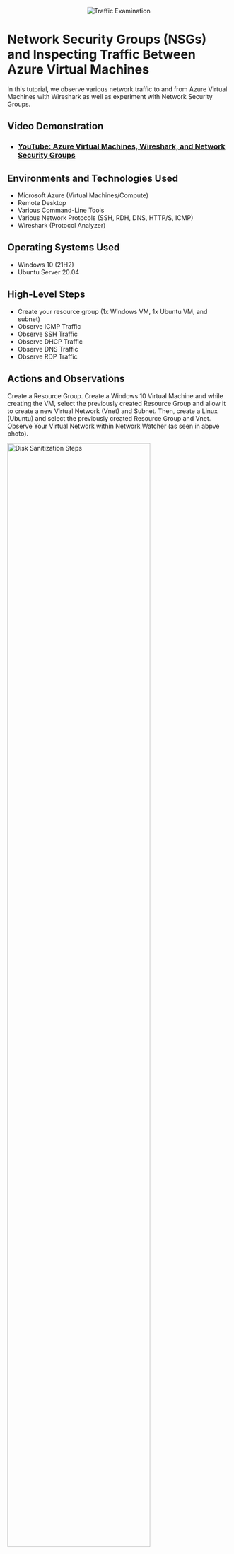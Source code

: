 <p align="center">
<img src="https://i.imgur.com/Ua7udoS.png" alt="Traffic Examination"/>
</p>

<h1>Network Security Groups (NSGs) and Inspecting Traffic Between Azure Virtual Machines</h1>
In this tutorial, we observe various network traffic to and from Azure Virtual Machines with Wireshark as well as experiment with Network Security Groups. <br />


<h2>Video Demonstration</h2>

- ### [YouTube: Azure Virtual Machines, Wireshark, and Network Security Groups](https://www.youtube.com)

<h2>Environments and Technologies Used</h2>

- Microsoft Azure (Virtual Machines/Compute)
- Remote Desktop
- Various Command-Line Tools
- Various Network Protocols (SSH, RDH, DNS, HTTP/S, ICMP)
- Wireshark (Protocol Analyzer)

<h2>Operating Systems Used </h2>

- Windows 10 (21H2)
- Ubuntu Server 20.04

<h2>High-Level Steps</h2>

- Create your resource group (1x Windows VM, 1x Ubuntu VM, and subnet)
- Observe ICMP Traffic
- Observe SSH Traffic
- Observe DHCP Traffic
- Observe DNS Traffic
- Observe RDP Traffic
  

<h2>Actions and Observations</h2>

<p>
Create a Resource Group. Create a Windows 10 Virtual Machine and while creating the VM, select the previously created Resource Group and allow it to create a new Virtual Network (Vnet) and Subnet. Then, create a Linux (Ubuntu) and select the previously created Resource Group and Vnet. Observe Your Virtual Network within Network Watcher (as seen in abpve photo).
</p>
<p>
<img src="https://i.imgur.com/Ks4Q5bz.png" height="80%" width="80%" alt="Disk Sanitization Steps"/>
</p>
<br />

<p>
Grab your Public IP Address from Microsoft Azure.
</p>
<p>
<img src="https://i.imgur.com/70uIcho.png" height="80%" width="80%" alt="Disk Sanitization Steps"/>
</p>
<br />

<p>
  Use Remote Desktop into your Windows 10 virtual machine. 
</p>
<p>
<img src="https://i.imgur.com/MCYXVTO.png" height="60%" width="60%" alt="Disk Sanitization Steps"/>
</p>
<br />

<p>
Download and Intall Wireshark with all the default settings. 
</p>
<p>
<img src="https://i.imgur.com/IRnG3zV.png" height="80%" width="80%" alt="Disk Sanitization Steps"/>
</p>
<br />

<p>
Open Wireshark and filter for ICMP traffic only.
</p>
<p>
<img src="https://i.imgur.com/s5YdUbp.png" height="80%" width="80%" alt="Disk Sanitization Steps"/>
</p>
<br />

<p>
Retrieve the private IP address of the Ubuntu VM and attempt to ping it from within the Windows 10 VM</p>
<p>
<img src="https://i.imgur.com/i9j2yWr.png" height="80%" width="80%" alt="Disk Sanitization Steps"/>
</p>
<br />

<p>
Observe ping requests and replies within WireShark
</p>
<p>
<img src="https://i.imgur.com/tkh1mxR.png" height="80%" width="80%" alt="Disk Sanitization Steps"/>
</p>
<br />

<p>
Initiate a perpetual/non-stop ping from your Windows 10 VM to your Ubuntu VM
</p>
<p>
<img src="https://i.imgur.com/tVT63iN.png" height="80%" width="80%" alt="Disk Sanitization Steps"/>
</p>
<br />

<p>
Open the Network Security Group your Ubuntu VM is using and disable incoming (inbound) ICMP traffic:
</p>
<img src="https://i.imgur.com/cPtvwBx.png" height="80%" width="80%" alt="Disk Sanitization Steps"/>
<br />

<p>
<img src="https://i.imgur.com/sGPk8xi.png" height="80%" width="80%" alt="Disk Sanitization Steps"/>
</p>
<br />

<p>
<img src="https://i.imgur.com/ahYxBPv.png" height="80%" width="80%" alt="Disk Sanitization Steps"/>
</p>
<br />

<p>
<img src="https://i.imgur.com/psYL8UN.png" height="80%" width="80%" alt="Disk Sanitization Steps"/>
</p>
<br />

<p>
Back in the Windows 10 VM, observe the ICMP traffic in WireShark and the command line Ping activity
</p>
<p>  
<img src="https://i.imgur.com/6IkGjgN.png" height="80%" width="80%" alt="Disk Sanitization Steps"/>
</p>
<br />

<p>
Re-enable ICMP traffic for the Network Security Group your Ubuntu VM is using
</p>
<p>
<img src="https://i.imgur.com/hLvCuMG.png" height="80%" width="80%" alt="Disk Sanitization Steps"/>
</p>
<br />

<p>
Back in the Windows 10 VM, observe the ICMP traffic in WireShark and the command line Ping activity (should start working)
</p>
<p>
<img src="https://i.imgur.com/xa3wpqq.png" height="80%" width="80%" alt="Disk Sanitization Steps"/>
</p>
<br />

<p>
Stop the ping activity
</p>
<p>
<img src="https://i.imgur.com/5vh29Fb.png" height="80%" width="80%" alt="Disk Sanitization Steps"/>
</p>
<br />

<p>
Back in Wireshark, filter for SSH traffic only:
</p>
<p>
<img src="https://i.imgur.com/YVan6HT.png" height="80%" width="80%" alt="Disk Sanitization Steps"/>
</p>
<br />

<p>
From your Windows 10 VM, “SSH into” the Ubuntu Virtual Machine (via its private IP address) and notice the activity that occurs in Wireshark when entering the password to connect to the Ubuntu VM</p>
<p>
<img src="https://i.imgur.com/BMzNR4K.png" height="80%" width="80%" alt="Disk Sanitization Steps"/>
</p>
<br />

<p> 
  Observe the activity that occurs once successfully connected into Ubuntu.</p>
<p>
<p>
<img src="https://i.imgur.com/nkK8e9P.png" height="80%" width="80%" alt="Disk Sanitization Steps"/>
</p>
<br />


<img src="https://i.imgur.com/a0mufR0.png" height="80%" width="80%" alt="Disk Sanitization Steps"/>
</p>
<br />

<p>
Back in Wireshark, filter for DHCP traffic only
</p>
<p>
<img src="https://i.imgur.com/ikQdqx1.png" height="80%" width="80%" alt="Disk Sanitization Steps"/>
</p>
<br />

<p>
<img src="https://i.imgur.com/KcW8DrY.png" height="80%" width="80%" alt="Disk Sanitization Steps"/>
</p>
<p>
Lorem ipsum dolor sit amet, consectetur adipiscing elit, sed do eiusmod tempor incididunt ut labore et dolore magna aliqua. Ut enim ad minim veniam, quis nostrud exercitation ullamco laboris nisi ut aliquip ex ea commodo consequat. Duis aute irure dolor in reprehenderit in voluptate velit esse cillum dolore eu fugiat nulla pariatur.
</p>
<br />

<p>
<img src="https://i.imgur.com/tGO1eSE.png" height="80%" width="80%" alt="Disk Sanitization Steps"/>
</p>
<p>
Lorem ipsum dolor sit amet, consectetur adipiscing elit, sed do eiusmod tempor incididunt ut labore et dolore magna aliqua. Ut enim ad minim veniam, quis nostrud exercitation ullamco laboris nisi ut aliquip ex ea commodo consequat. Duis aute irure dolor in reprehenderit in voluptate velit esse cillum dolore eu fugiat nulla pariatur.
</p>
<br />

<p>
<img src="https://i.imgur.com/YMpASho.png" height="80%" width="80%" alt="Disk Sanitization Steps"/>
</p>
<p>
Lorem ipsum dolor sit amet, consectetur adipiscing elit, sed do eiusmod tempor incididunt ut labore et dolore magna aliqua. Ut enim ad minim veniam, quis nostrud exercitation ullamco laboris nisi ut aliquip ex ea commodo consequat. Duis aute irure dolor in reprehenderit in voluptate velit esse cillum dolore eu fugiat nulla pariatur.
</p>
<br />

<p>
<img src="https://i.imgur.com/AZkQiix.png" height="80%" width="80%" alt="Disk Sanitization Steps"/>
</p>
<p>
Lorem ipsum dolor sit amet, consectetur adipiscing elit, sed do eiusmod tempor incididunt ut labore et dolore magna aliqua. Ut enim ad minim veniam, quis nostrud exercitation ullamco laboris nisi ut aliquip ex ea commodo consequat. Duis aute irure dolor in reprehenderit in voluptate velit esse cillum dolore eu fugiat nulla pariatur.
</p>
<br />

<p>
<img src="https://i.imgur.com/n2m7GY8.png" height="80%" width="80%" alt="Disk Sanitization Steps"/>
</p>
<p>
Lorem ipsum dolor sit amet, consectetur adipiscing elit, sed do eiusmod tempor incididunt ut labore et dolore magna aliqua. Ut enim ad minim veniam, quis nostrud exercitation ullamco laboris nisi ut aliquip ex ea commodo consequat. Duis aute irure dolor in reprehenderit in voluptate velit esse cillum dolore eu fugiat nulla pariatur.
</p>
<br />

<p>
<img src="https://i.imgur.com/yxHKPOd.png" height="80%" width="80%" alt="Disk Sanitization Steps"/>
</p>
<p>
Lorem ipsum dolor sit amet, consectetur adipiscing elit, sed do eiusmod tempor incididunt ut labore et dolore magna aliqua. Ut enim ad minim veniam, quis nostrud exercitation ullamco laboris nisi ut aliquip ex ea commodo consequat. Duis aute irure dolor in reprehenderit in voluptate velit esse cillum dolore eu fugiat nulla pariatur.
</p>
<br />

<p>
<img src="https://i.imgur.com/UDawVdl.png" height="80%" width="80%" alt="Disk Sanitization Steps"/>
</p>
<br />
